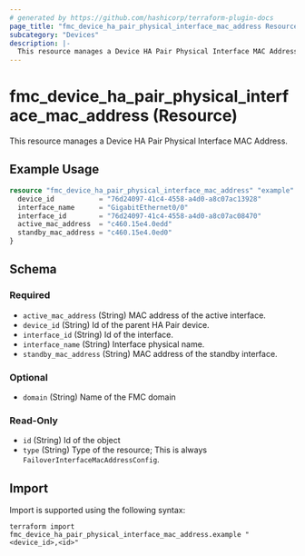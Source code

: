```yaml
---
# generated by https://github.com/hashicorp/terraform-plugin-docs
page_title: "fmc_device_ha_pair_physical_interface_mac_address Resource - terraform-provider-fmc"
subcategory: "Devices"
description: |-
  This resource manages a Device HA Pair Physical Interface MAC Address.
---
```


# fmc_device_ha_pair_physical_interface_mac_address (Resource)

This resource manages a Device HA Pair Physical Interface MAC Address.

## Example Usage

```terraform
resource "fmc_device_ha_pair_physical_interface_mac_address" "example" {
  device_id           = "76d24097-41c4-4558-a4d0-a8c07ac13928"
  interface_name      = "GigabitEthernet0/0"
  interface_id        = "76d24097-41c4-4558-a4d0-a8c07ac08470"
  active_mac_address  = "c460.15e4.0edd"
  standby_mac_address = "c460.15e4.0ed0"
}
```

<!-- schema generated by tfplugindocs -->
## Schema

### Required

- `active_mac_address` (String) MAC address of the active interface.
- `device_id` (String) Id of the parent HA Pair device.
- `interface_id` (String) Id of the interface.
- `interface_name` (String) Interface physical name.
- `standby_mac_address` (String) MAC address of the standby interface.

### Optional

- `domain` (String) Name of the FMC domain

### Read-Only

- `id` (String) Id of the object
- `type` (String) Type of the resource; This is always `FailoverInterfaceMacAddressConfig`.

## Import

Import is supported using the following syntax:

```shell
terraform import fmc_device_ha_pair_physical_interface_mac_address.example "<device_id>,<id>"
```
